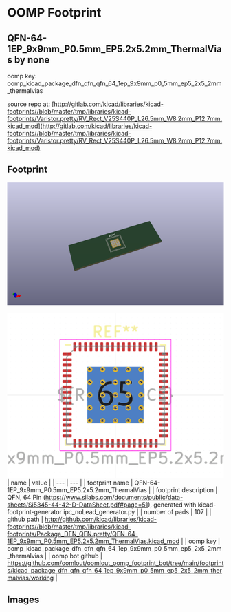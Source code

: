 # OOMP Footprint  
## QFN-64-1EP_9x9mm_P0.5mm_EP5.2x5.2mm_ThermalVias  by none  
  
oomp key: oomp_kicad_package_dfn_qfn_qfn_64_1ep_9x9mm_p0_5mm_ep5_2x5_2mm_thermalvias  
  
source repo at: [http://gitlab.com/kicad/libraries/kicad-footprints//blob/master/tmp/libraries/kicad-footprints/Varistor.pretty/RV_Rect_V25S440P_L26.5mm_W8.2mm_P12.7mm.kicad_mod](http://gitlab.com/kicad/libraries/kicad-footprints//blob/master/tmp/libraries/kicad-footprints/Varistor.pretty/RV_Rect_V25S440P_L26.5mm_W8.2mm_P12.7mm.kicad_mod)  
## Footprint  
  
[![working_kicad_pcb_3d.png](working_kicad_pcb_3d_600.png)](working_kicad_pcb_3d.png)  
  
[![working.png](working_600.png)](working.png)  
| name | value | 
| --- | --- | 
| footprint name | QFN-64-1EP_9x9mm_P0.5mm_EP5.2x5.2mm_ThermalVias | 
| footprint description | QFN, 64 Pin (https://www.silabs.com/documents/public/data-sheets/Si5345-44-42-D-DataSheet.pdf#page=51), generated with kicad-footprint-generator ipc_noLead_generator.py | 
| number of pads | 107 | 
| github path | http://github.com/kicad/libraries/kicad-footprints//blob/master/tmp/libraries/kicad-footprints/Package_DFN_QFN.pretty/QFN-64-1EP_9x9mm_P0.5mm_EP5.2x5.2mm_ThermalVias.kicad_mod | 
| oomp key | oomp_kicad_package_dfn_qfn_qfn_64_1ep_9x9mm_p0_5mm_ep5_2x5_2mm_thermalvias | 
| oomp bot github | https://github.com/oomlout/oomlout_oomp_footprint_bot/tree/main/footprints/kicad_package_dfn_qfn_qfn_64_1ep_9x9mm_p0_5mm_ep5_2x5_2mm_thermalvias/working | 
## Images  
